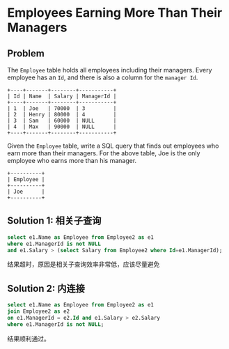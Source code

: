 # Employees Earning More Than Their Managers

## Problem

The `Employee` table holds all employees including their managers. Every employee has an `Id`, and there is also a column for the `manager Id`.
```
+----+-------+--------+-----------+
| Id | Name  | Salary | ManagerId |
+----+-------+--------+-----------+
| 1  | Joe   | 70000  | 3         |
| 2  | Henry | 80000  | 4         |
| 3  | Sam   | 60000  | NULL      |
| 4  | Max   | 90000  | NULL      |
+----+-------+--------+-----------+
```
Given the `Employee` table, write a SQL query that finds out employees who earn more than their managers. For the above table, Joe is the only employee who earns more than his manager.
```
+----------+
| Employee |
+----------+
| Joe      |
+----------+
```

## Solution 1: 相关子查询

```sql
select e1.Name as Employee from Employee2 as e1
where e1.ManagerId is not NULL
and e1.Salary > (select Salary from Employee2 where Id=e1.ManagerId);
```

结果超时，原因是相关子查询效率非常低，应该尽量避免

## Solution 2: 内连接

```sql
select e1.Name as Employee from Employee2 as e1
join Employee2 as e2
on e1.ManagerId = e2.Id and e1.Salary > e2.Salary
where e1.ManagerId is not NULL;
```

结果顺利通过。
